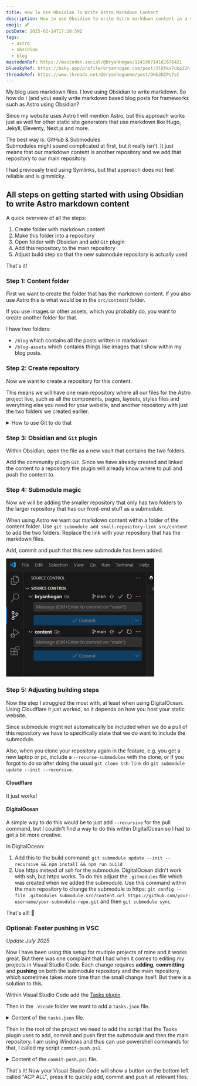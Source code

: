 ```yaml
---
title: How To Use Obsidian To Write Astro Markdown Content
description: How to use Obsidian to write Astro markdown content in a simple and intuitive way using GitHub submodules.
emoji: 🖋️
pubDate: 2025-02-14T17:28:59Z
tags:
  - astro
  - obsidian
  - blog
mastodonRef: https://mastodon.social/@BryanHogan/114196714161676421
blueskyRef: https://bsky.app/profile/bryanhogan.com/post/3lktkx7ukp22h
threadsRef: https://www.threads.net/@bryanhoganme/post/DHb2DIPs7sC
---
```


My blog uses markdown files. I love using Obsidian to write markdown. So how do I (and you) easily write markdown based blog posts for frameworks such as Astro using Obsidian?

Since my website uses Astro I will mention Astro, but this approach works just as well for other static site generators that use markdown like Hugo, Jekyll, Eleventy, Next.js and more.

The best way is: GitHub & Submodules  
Submodules might sound complicated at first, but it really isn't. It just means that our markdown content is another repository and we add that repository to our main repository.

I had previously tried using Symlinks, but that approach does not feel reliable and is gimmicky.

## All steps on getting started with using Obsidian to write Astro markdown content

A quick overview of all the steps:

1. Create folder with markdown content
2. Make this folder into a repository
3. Open folder with Obsidian and add `Git` plugin
4. Add this repository to the main repository
5. Adjust build step so that the new submodule repository is actually used

That's it!

### Step 1: Content folder

First we want to create the folder that has the markdown content. If you also use Astro this is what would be in the `src/content`/ folder.

If you use images or other assets, which you probably do, you want to create another folder for that.

I have two folders:
- `/blog` which contains all the posts written in markdown.
- `/blog-assets` which contains things like images that I show within my blog posts.

### Step 2: Create repository

Now we want to create a repository for this content.

This means we will have one main repository where all our files for the Astro project live, such as all the components, pages, layouts, styles files and everything else you need for your website, and another repository with just the two folders we created earlier.

<details><summary>How to use Git to do that</summary>

Make sure you have Git installed on your device. You can use the visual interface in something like Visual Studio Code which should make this easier for you. But to make it short you will do these steps in your command line interface: `git init` -> `git add *` -> `git commit -m "commit message"` -> `git push`.

</details>

### Step 3: Obsidian and `Git` plugin

Within Obsidian, open the file as a new vault that contains the two folders.

Add the community plugin `Git`. Since we have already created and linked the content to a repository the plugin will already know where to pull and push the content to.

### Step 4: Submodule magic

Now we will be adding the smaller repository that only has two folders to the larger repository that has our front-end stuff as a submodule.

When using Astro we want our markdown content within a folder of the content folder. Use `git submodule add small-repository-link src/content` to add the two folders. Replace the link with your repository that has the markdown files.

Add, commit and push that this new submodule has been added. 

![Screenshot of Visual Studio Code interface when it has a submodule](../blog-assets/images/Obsidian-Astro-Visual-Studio-Code-With-Submodules.png)

### Step 5: Adjusting building steps

Now the step I struggled the most with, at least when using DigitalOcean. Using Cloudflare it just worked, so it depends on how you host your static website.

Since submodule might not automatically be included when we do a pull of this repository we have to specifically state that we do want to include the submodule.

Also, when you clone your repository again in the feature, e.g. you get a new laptop or pc, include a `--recurse-submodules` with the clone, or if you forgot to do so after doing the usual `git clone ssh-link` do `git submodule update --init --recursive`.

#### Cloudflare

It just works!

#### DigitalOcean

A simple way to do this would be to just add `--recursive` for the pull command, but I couldn't find a way to do this within DigitalOcean so I had to get a bit more creative.

In DigitalOcean:

1. Add this to the build command: `git submodule update --init --recursive && npm install && npm run build`
2. Use https instead of ssh for the submodule. DigitalOcean didn't work with ssh, but https works. To do this adjust the `.gitmodules` file which was created when we added the submodule. Use this command within the main repository to change the submodule to https: `git config --file .gitmodules submodule.src/content.url https://github.com/your-username/your-submodule-repo.git` and then `git submodule sync`.

That's all! 🎉

### Optional: Faster pushing in VSC

*Update July 2025*

Now I have been using this setup for multiple projects of mine and it works great. But there was one complaint that I had when it comes to editing my projects in Visual Studio Code. Each change requires **adding**, **committing** and **pushing** on both the submodule repository and the main repository, which sometimes takes more time than the small change itself. But there is a solution to this.

Within Visual Studio Code add the [Tasks plugin](https://marketplace.visualstudio.com/items?itemName=actboy168.tasks).

Then in the `.vscode` folder we want to add a `tasks.json` file.

<details>

<summary>Content of the <code>tasks.json</code> file.</summary>

```
{
  "version": "2.0.0",
  "tasks": [
    {
      "label": "ACP ALL",
      "type": "shell",
      "command": "powershell",
      "args": [
        "-ExecutionPolicy", "Bypass",
        "-File", "commit-push.ps1",
        "${input:commitMessage}"
      ],
      "problemMatcher": []
    }
  ],
  "inputs": [
    {
      "id": "commitMessage",
      "type": "promptString",
      "description": "Enter commit message",
      "default": ""
    }
  ]
}
```

</details>

Then in the root of the project we need to add the script that the Tasks plugin uses to add, commit and push first the submodule and then the main repository. I am using Windows and thus can use powershell commands for that, I called my script `commit-push.ps1`.

<details>
<summary>Content of the <code>commit-push.ps1</code> file.</summary>

```
param([string]$msg)

# 1. Detect submodule path (first entry in .gitmodules)
$submodulePath = Get-Content ".gitmodules" |
                 Select-String "path\s*=" |
                 ForEach-Object { ($_ -split " = ")[1].Trim() }

if (-not $submodulePath) {
  Write-Host "No submodule found." ; exit 1
}

###########################################################################
function ACP-All {
  param([string]$message)

  git diff --cached --quiet
  if ($LASTEXITCODE -ne 0) {
    git commit -m $message       ; if ($LASTEXITCODE) { exit 1 }
    git push                     ; if ($LASTEXITCODE) { exit 1 }
  } else {
    Write-Host "No changes to commit here."
  }
}
###########################################################################

# 2. SUBMODULE
Write-Host "Processing submodule '$submodulePath'..."
Push-Location $submodulePath
git add -A
ACP-All $msg
Pop-Location

# 3. MAIN REPO
Write-Host "Processing main repo..."
git add -A
ACP-All "Update submodule + misc: $msg"

Write-Host "All done!"
```
</details>

That's it! Now your Visual Studio Code will show a button on the bottom left called "ACP ALL", press it to quickly add, commit and push all relevant files.